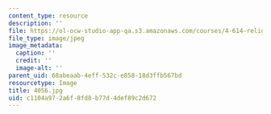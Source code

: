 ```yaml
---
content_type: resource
description: ''
file: https://ol-ocw-studio-app-qa.s3.amazonaws.com/courses/4-614-religious-architecture-and-islamic-cultures-fall-2002/c1104a972a6f8fd8b77d4def89c2d672_4056.jpg
file_type: image/jpeg
image_metadata:
  caption: ''
  credit: ''
  image-alt: ''
parent_uid: 68abeaab-4eff-532c-e858-18d3ffb567bd
resourcetype: Image
title: 4056.jpg
uid: c1104a97-2a6f-8fd8-b77d-4def89c2d672
---
```

